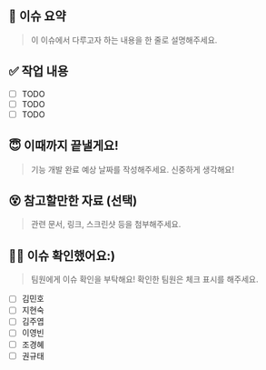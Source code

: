 ## 🎯 이슈 요약
> 이 이슈에서 다루고자 하는 내용을 한 줄로 설명해주세요.

## ✅ 작업 내용
- [ ] TODO
- [ ] TODO
- [ ] TODO

## 😇 이때까지 끝낼게요!
> 기능 개발 완료 예상 날짜를 작성해주세요. 신중하게 생각해요!

## 😵 참고할만한 자료 (선택)
> 관련 문서, 링크, 스크린샷 등을 첨부해주세요.

## 🙇‍♀️ 이슈 확인했어요:)
> 팀원에게 이슈 확인을 부탁해요! 확인한 팀원은 체크 표시를 해주세요.
- [ ] 김민호
- [ ] 지현숙
- [ ] 김주엽
- [ ] 이영빈
- [ ] 조경혜
- [ ] 권규태
